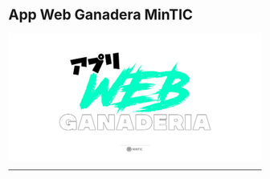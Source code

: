 # App Web Ganadera MinTIC

<p align="center">
  <img src="https://github.com/Kyonax/app-web-ganadera/blob/main/src/Images/Image_GitHub_App_Web.png">
    <br>    
</p>

---
